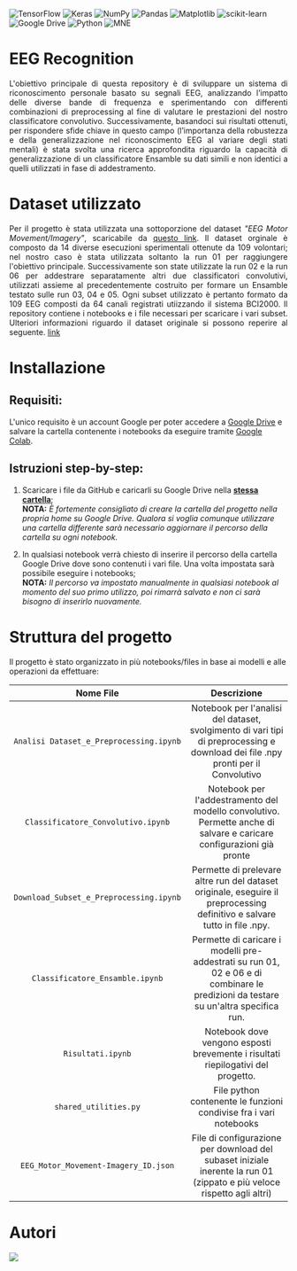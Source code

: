 ![TensorFlow](https://img.shields.io/badge/TensorFlow-%23FF6F00.svg?style=for-the-badge&logo=TensorFlow&logoColor=white)
![Keras](https://img.shields.io/badge/Keras-%23D00000.svg?style=for-the-badge&logo=Keras&logoColor=white)
![NumPy](https://img.shields.io/badge/numpy-%23013243.svg?style=for-the-badge&logo=numpy&logoColor=white)
![Pandas](https://img.shields.io/badge/pandas-%23150458.svg?style=for-the-badge&logo=pandas&logoColor=white)
![Matplotlib](https://img.shields.io/badge/Matplotlib-%23ffffff.svg?style=for-the-badge&logo=Matplotlib&logoColor=black)
![scikit-learn](https://img.shields.io/badge/scikit--learn-%23F7931E.svg?style=for-the-badge&logo=scikit-learn&logoColor=white)
![Google Drive](https://img.shields.io/badge/Google%20Drive-4285F4?style=for-the-badge&logo=googledrive&logoColor=white)
![Python](https://img.shields.io/badge/python-3670A0?style=for-the-badge&logo=python&logoColor=ffdd54)
![MNE](https://img.shields.io/badge/MNE-blue?style=for-the-badge&logoColor=orange&labelColor=blue&color=blue)



# EEG Recognition
<p align="justify">
L'obiettivo principale di questa repository è di sviluppare un sistema di riconoscimento personale basato su segnali EEG, analizzando l’impatto delle diverse bande di frequenza e sperimentando con differenti combinazioni di preprocessing al fine di valutare le prestazioni del nostro classificatore convolutivo.
Successivamente, basandoci sui risultati ottenuti, per rispondere sfide chiave in questo campo (l’importanza della robustezza e della generalizzazione nel riconoscimento EEG al variare degli stati mentali) è stata svolta una ricerca approfondita riguardo la capacità di generalizzazione di un classificatore Ensamble su dati simili e non identici a quelli utilizzati in fase di addestramento.</p>

 
# Dataset utilizzato
<p align="justify">Per il progetto è stata utilizzata una sottoporzione del dataset <i>"EEG Motor Movement/Imagery"</i>, scaricabile da <a href="https://drive.usercontent.google.com/download?id=1WwuAh25Jfx-I8rY3vFGyXiI79YfLYUpH&authuser=0">questo link</a>. Il dataset orginale è composto da 14 diverse esecuzioni sperimentali ottenute da 109 volontari; nel nostro caso è stata utilizzata soltanto la run 01 per raggiungere l'obiettivo principale. Successivamente son state utilizzate la run 02 e la run 06 per addestrare separatamente altri due classificatori convolutivi, utilizzati assieme al precedentemente costruito per formare un Ensamble testato sulle run 03, 04 e 05. Ogni subset utilizzato è pertanto formato da 109 EEG composti da 64 canali registrati utiizzando il sistema BCI2000. Il repository contiene i notebooks e i file necessari per scaricare i vari subset. Ulteriori informazioni riguardo il dataset originale si possono reperire al seguente. <a href="https://physionet.org/content/eegmmidb/1.0.0/"> link</a></p>

# Installazione
## **Requisiti:**   
L'unico requisito è un account Google per poter accedere a  <a href="https://drive.google.com/">Google Drive</a> e salvare la cartella contenente i notebooks da eseguire tramite <a href="https://colab.research.google.com">Google Colab</a>.     

## **Istruzioni step-by-step:**   
1) Scaricare i file da GitHub e caricarli su Google Drive nella **<u>stessa cartella</u>**;     
 **NOTA:** _È fortemente consigliato di creare la cartella del progetto nella propria home su Google Drive. Qualora si voglia comunque utilizzare una cartella differente sarà necessario aggiornare il percorso della cartella su ogni notebook._

2) In qualsiasi notebook verrà chiesto di inserire il percorso della cartella Google Drive dove sono contenuti i vari file. Una volta impostata sarà possibile eseguire i notebooks;<br>
 **NOTA:** _Il percorso va impostato manualmente in qualsiasi notebook al momento del suo primo utilizzo, poi rimarrà salvato e non ci sarà bisogno di inserirlo nuovamente._

# Struttura del progetto
Il progetto è stato organizzato in più notebooks/files in base ai modelli e alle operazioni da effettuare:

<div align="center">

| Nome File | Descrizione |
| :---: | :---: |
| `Analisi Dataset_e_Preprocessing.ipynb` | Notebook per l'analisi del dataset, svolgimento di vari tipi di preprocessing e download dei file .npy pronti per il Convolutivo |
| `Classificatore_Convolutivo.ipynb`| Notebook per l'addestramento del modello convolutivo. Permette anche di salvare e caricare configurazioni già pronte |
| `Download_Subset_e_Preprocessing.ipynb`| Permette di prelevare altre run del dataset originale, eseguire il preprocessing definitivo e salvare tutto in file .npy.  |
| `Classificatore_Ensamble.ipynb`| Permette di caricare i modelli pre-addestrati su run 01, 02 e 06 e di combinare le predizioni da testare su un'altra specifica run.  |
| `Risultati.ipynb`| Notebook dove vengono esposti brevemente i risultati riepilogativi del progetto.  |
| `shared_utilities.py`| File python contenente le funzioni condivise fra i vari notebooks |
| `EEG_Motor_Movement-Imagery_ID.json`| File di configurazione per download del subaset iniziale inerente la run 01 (zippato e più veloce rispetto agli altri) |

</div>

# Autori
<a href="https://github.com/cipe96/EEG-Recognition/graphs/contributors">
  <img src="https://contrib.rocks/image?repo=cipe96/EEG-Recognition"/>
</a>  
